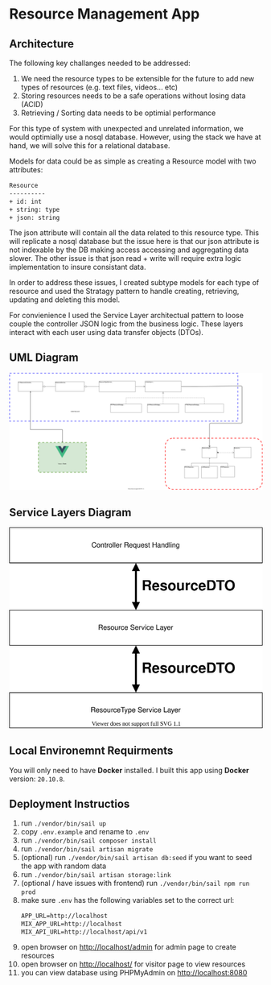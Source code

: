# Resource Management App

## Architecture

The following key challanges needed to be addressed:
 1. We need the resource types to be extensible for the future to add new types of resources (e.g. text files, videos... etc)
 2. Storing resources needs to be a safe operations without losing data (ACID)
 3. Retrieving / Sorting data needs to be optimial performance

For this type of system with unexpected and unrelated information, we would optimially use a nosql database. However, using the stack we have at hand, we will solve this for a relational database.

Models for data could be as simple as creating a Resource model with two attributes:
   ```
   Resource
   ----------
   + id: int
   + string: type
   + json: string
   ```

The json attribute will contain all the data related to this resource type. This will replicate a nosql database but the issue here is that our json attribute is not indexable by the DB making access accessing and aggregating data slower. The other issue is that json read + write will require extra logic implementation to insure consistant data.

In order to address these issues, I created subtype models for each type of resource and used the Stratagy pattern to handle creating, retrieving, updating and deleting this model.

For convienience I used the Service Layer architectual pattern to loose couple the controller JSON logic from the business logic. These layers interact with each user using data transfer objects (DTOs).


## UML Diagram

![UML](.readme/uml.svg)

## Service Layers Diagram

![UML](.readme/services.svg)

## Local Environemnt Requirments

You will only need to have **Docker** installed. I built this app using **Docker** version: `20.10.8`.

## Deployment Instructios

 1. run `./vendor/bin/sail up`
 2. copy `.env.example` and rename to `.env`
 3. run `./vendor/bin/sail composer install`
 4. run `./vendor/bin/sail artisan migrate`
 5. (optional) run `./vendor/bin/sail artisan db:seed` if you want to seed the app with random data
 6. run `./vendor/bin/sail artisan storage:link`
 7. (optional / have issues with frontend) run `./vendor/bin/sail npm run prod`
 8. make sure `.env` has the following variables set to the correct url:
    ```
    APP_URL=http://localhost
    MIX_APP_URL=http://localhost
    MIX_API_URL=http://localhost/api/v1
    ```
 9. open browser on [http://localhost/admin](http://localhost/admin) for admin page to create resources
 10. open browser on [http://localhost/](http://localhost/) for visitor page to view resources
 11. you can view database using PHPMyAdmin on [http://localhost:8080](http://localhost:8080)
